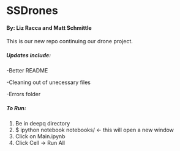 # SSDrones
#### By: Liz Racca and Matt Schmittle

This is our new repo continuing our drone project.

##### Updates include:
  -Better README
  
  -Cleaning out of unecessary files
  
  -Errors folder

##### To Run:
  1. Be in deepq directory
  2. $ ipython notebook notebooks/  <- this will open a new window
  3. Click on Main.ipynb
  4. Click Cell -> Run All
